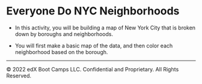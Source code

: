 # Everyone Do NYC Neighborhoods

* In this activity, you will be building a map of New York City that is broken down by boroughs and neighborhoods. 

* You will first make a basic map of the data, and then color each neighborhood based on the borough.

---

© 2022 edX Boot Camps LLC. Confidential and Proprietary. All Rights Reserved.
